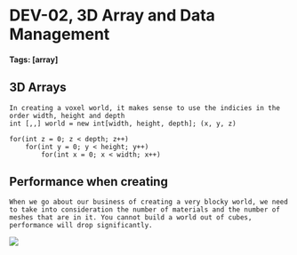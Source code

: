 # DEV-02, 3D Array and Data Management
#### Tags: [array]


## 3D Arrays

    In creating a voxel world, it makes sense to use the indicies in the order width, height and depth
    int [,,] world = new int[width, height, depth]; (x, y, z)

    for(int z = 0; z < depth; z++)
        for(int y = 0; y < height; y++)
            for(int x = 0; x < width; x++)

## Performance when creating
    When we go about our business of creating a very blocky world, we need to take into consideration the number of materials and the number of meshes that are in it. You cannot build a world out of cubes, performance will drop significantly.


![](../images/DEV-02/DEV-02-A.png)